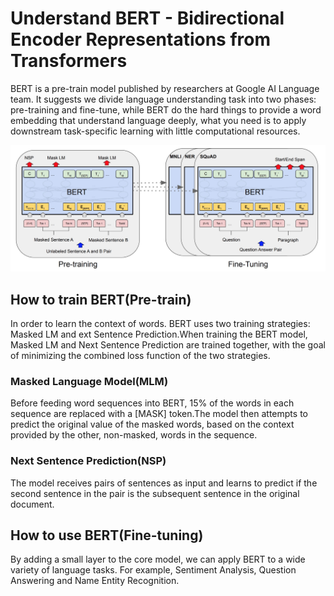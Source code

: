 # Understand BERT - Bidirectional Encoder Representations from Transformers

BERT is a pre-train model published by researchers at Google AI Language team. It suggests we divide language understanding task into two phases: pre-training and fine-tune, while BERT do the hard things to provide a word embedding that understand language deeply, what you need is to apply downstream task-specific learning with little computational resources.

![BERT](./BERT-framework.jpg)

## How to train BERT(Pre-train)

In order to learn the context of words. BERT uses two training strategies: Masked LM and ext Sentence Prediction.When training the BERT model, Masked LM and Next Sentence Prediction are trained together, with the goal of minimizing the combined loss function of the two strategies.

### Masked Language Model(MLM)

Before feeding word sequences into BERT, 15% of the words in each sequence are replaced with a [MASK] token.The model then attempts to predict the original value of the masked words, based on the context provided by the other, non-masked, words in the sequence.

### Next Sentence Prediction(NSP)

The model receives pairs of sentences as input and learns to predict if the second sentence in the pair is the subsequent sentence in the original document.

## How to use BERT(Fine-tuning)

By adding a small layer to the core model, we can apply BERT to a wide variety of language tasks. For example, Sentiment Analysis, Question Answering and Name Entity Recognition.